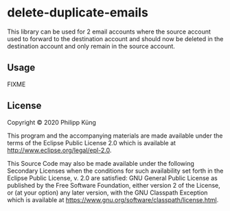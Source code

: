 # delete-duplicate-emails

This library can be used for 2 email accounts where the source account used to forward to the destination account and should now be deleted in the destination account and only remain in the source account.


## Usage

FIXME

## License

Copyright © 2020 Philipp Küng

This program and the accompanying materials are made available under the
terms of the Eclipse Public License 2.0 which is available at
http://www.eclipse.org/legal/epl-2.0.

This Source Code may also be made available under the following Secondary
Licenses when the conditions for such availability set forth in the Eclipse
Public License, v. 2.0 are satisfied: GNU General Public License as published by
the Free Software Foundation, either version 2 of the License, or (at your
option) any later version, with the GNU Classpath Exception which is available
at https://www.gnu.org/software/classpath/license.html.
